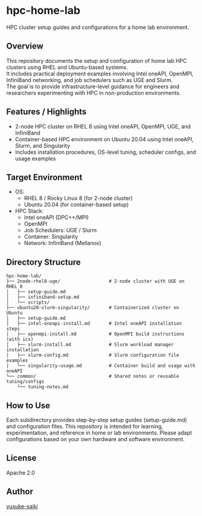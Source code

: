 # hpc-home-lab
HPC cluster setup guides and configurations for a home lab environment.

## Overview
This repository documents the setup and configuration of home lab HPC clusters using RHEL and Ubuntu-based systems.  
It includes practical deployment examples involving Intel oneAPI, OpenMPI, InfiniBand networking, and job schedulers such as UGE and Slurm.  
The goal is to provide infrastructure-level guidance for engineers and researchers experimenting with HPC in non-production environments.

## Features / Highlights
- 2-node HPC cluster on RHEL 8 using Intel oneAPI, OpenMPI, UGE, and InfiniBand
- Container-based HPC environment on Ubuntu 20.04 using Intel oneAPI, Slurm, and Singularity
- Includes installation procedures, OS-level tuning, scheduler configs, and usage examples

## Target Environment
- OS:
  - RHEL 8 / Rocky Linux 8 (for 2-node cluster)
  - Ubuntu 20.04 (for container-based setup)
- HPC Stack:
  - Intel oneAPI (DPC++/MPI)
  - OpenMPI
  - Job Schedulers: UGE / Slurm
  - Container: Singularity
  - Network: InfiniBand (Mellanox)

## Directory Structure
```
hpc-home-lab/
├── 2node-rhel8-uge/                  # 2-node cluster with UGE on RHEL 8
│   ├── setup-guide.md
│   ├── infiniband-setup.md
│   └── scripts/
├── ubuntu20-slurm-singularity/       # Containerized cluster on Ubuntu
│   ├── setup-guide.md
│   ├── intel-oneapi-install.md       # Intel oneAPI installation steps
│   ├── openmpi-install.md            # OpenMPI build instructions (with icx)
│   ├── slurm-install.md              # Slurm workload manager installation
│   ├── slurm-config.md               # Slurm configuration file examples
│   └── singularity-usage.md          # Container build and usage with oneAPI
└── common/                           # Shared notes or reusable tuning/configs
    └── tuning-notes.md
```

## How to Use
Each subdirectory provides step-by-step setup guides (setup-guide.md) and configuration files.
This repository is intended for learning, experimentation, and reference in home or lab environments.
Please adapt configurations based on your own hardware and software environment.

## License
Apache 2.0

## Author
[yusuke-saiki](https://github.com/yusuke-saiki)
